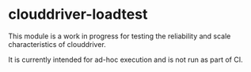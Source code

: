 # clouddriver-loadtest

This module is a work in progress for testing the reliability and
scale characteristics of clouddriver.

It is currently intended for ad-hoc execution and is not run as part of CI.
